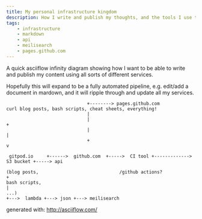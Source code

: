 ```yaml
---
title: My personal infrastructure kingdom
description: How I write and publish my thoughts, and the tools I use to do it
tags:
    - infrastructure
    - markdown
    - api
    - meilisearch
    - pages.github.com
---
```


A quick asciiflow infinity diagram showing how I want to be able to write and publish my content using all sorts of different services.

Hopefully this will expand to be a fully automated pipeline, e.g. edit/add a document in mardown, and it will ripple through and update all my services.

```
                              +--------> pages.github.com                               curl blog posts, bash scripts, cheat sheets, everything!
                              |
                              |                                                          +
                              |                                                          |
                              +                                                          v

 gitpod.io     +------>  github.com  +----->  CI tool +-------------> S3 bucket +-----> api

(blog posts,                              /github actions?                +
bash scripts,                                                             |
...)                                                                      +--->  lambda +---> json +---> meilisearch

```

generated with: http://asciiflow.com/
